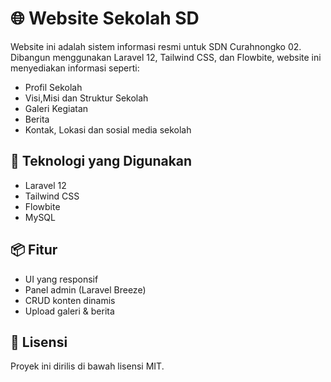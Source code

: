 # 🌐 Website Sekolah SD

Website ini adalah sistem informasi resmi untuk SDN Curahnongko 02. Dibangun menggunakan Laravel 12, Tailwind CSS, dan Flowbite, website ini menyediakan informasi seperti:

- Profil Sekolah
- Visi,Misi dan Struktur Sekolah
- Galeri Kegiatan
- Berita
- Kontak, Lokasi dan sosial media sekolah

## 🚀 Teknologi yang Digunakan
- Laravel 12
- Tailwind CSS
- Flowbite
- MySQL

## 📦 Fitur
- UI yang responsif
- Panel admin (Laravel Breeze)
- CRUD konten dinamis
- Upload galeri & berita

## 📄 Lisensi
Proyek ini dirilis di bawah lisensi MIT.
